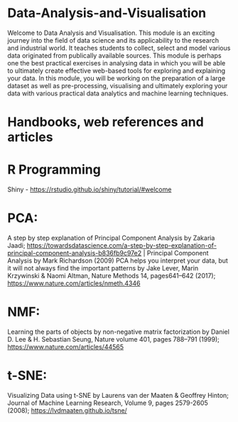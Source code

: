 # Data-Analysis-and-Visualisation

Welcome to Data Analysis and Visualisation. This module is an exciting journey into the field of data science and its applicability to the research and industrial world. It teaches students to collect, select and model various data originated from publically available sources.
This module is perhaps one the best practical exercises in analysing data in which you will be able to ultimately create effective web-based tools for exploring and explaining your data. In this module, you will be working on the preparation of a large dataset as well as pre-processing, visualising and ultimately exploring your data with various practical data analytics and machine learning techniques.  

# Handbooks, web references and articles
 
# R Programming
Shiny - https://rstudio.github.io/shiny/tutorial/#welcome 
# PCA:
A step by step explanation of Principal Component Analysis by Zakaria Jaadi; https://towardsdatascience.com/a-step-by-step-explanation-of-principal-component-analysis-b836fb9c97e2 
| Principal Component Analysis by Mark Richardson (2009)
PCA helps you interpret your data, but it will not always find the important patterns by Jake Lever, Marin Krzywinski & Naomi Altman, Nature Methods 14, pages641–642 (2017); https://www.nature.com/articles/nmeth.4346 
# NMF:
Learning the parts of objects by non-negative matrix factorization by Daniel D. Lee & H. Sebastian Seung, Nature volume 401, pages 788–791 (1999); https://www.nature.com/articles/44565 
# t-SNE:
Visualizing Data using t-SNE by Laurens van der Maaten & Geoffrey Hinton; Journal of Machine Learning Research, Volume 9, pages 2579-2605 (2008); https://lvdmaaten.github.io/tsne/ 


